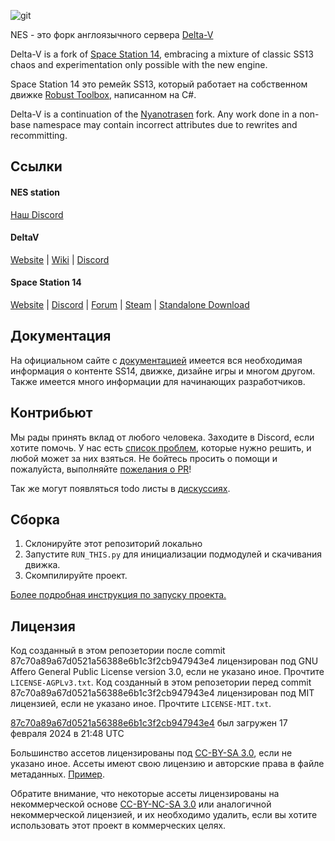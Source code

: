 
![git](https://github.com/user-attachments/assets/6d10ae1b-3674-431e-a3b5-7ba8d8f26757)


NES - это форк англоязычного сервера [Delta-V](https://github.com/DeltaV-Station/Delta-v)

Delta-V is a fork of [Space Station 14](https://github.com/space-wizards/space-station-14), embracing a mixture of classic SS13 chaos and experimentation only possible with the new engine.

Space Station 14 это ремейк SS13, который работает на собственном движке [Robust Toolbox](https://github.com/space-wizards/RobustToolbox), написанном на C#.

Delta-V is a continuation of the [Nyanotrasen](https://www.nyanotrasen.moe/) fork. Any work done in a non-base namespace may contain incorrect attributes due to rewrites and recommitting.

## Ссылки

#### NES station
[Наш Discord](https://discord.gg/jJmM4pY77m)

#### DeltaV
[Website](https://delta-v.org/) | [Wiki](https://wiki.delta-v.org/view/Main_Page) | [Discord](https://go.delta-v.org/AtDxv)

#### Space Station 14

[Website](https://spacestation14.io/) | [Discord](https://discord.ss14.io/) | [Forum](https://forum.spacestation14.io/) | [Steam](https://store.steampowered.com/app/1255460/Space_Station_14/) | [Standalone Download](https://spacestation14.io/about/nightlies/)

## Документация

На официальном сайте с [документацией](https://docs.spacestation14.io/) имеется вся необходимая информация о контенте SS14, движке, дизайне игры и многом другом. Также имеется много информации для начинающих разработчиков.

## Контрибьют

Мы рады принять вклад от любого человека. Заходите в Discord, если хотите помочь. У нас есть [список проблем](https://github.com/EndrAnimet/DeltaV-Stray/issues), которые нужно решить, и любой может за них взяться. Не бойтесь просить о помощи и пожалуйста, выполняйте [пожелания о PR](https://github.com/EndrAnimet/DeltaV-Stray/discussions/19)!

Так же могут появляться todo листы в [дискуссиях](https://github.com/EndrAnimet/DeltaV-Stray/discussions).

## Сборка

1. Склонируйте этот репозиторий локально
2. Запустите `RUN_THIS.py` для инициализации подмодулей и скачивания движка.
3. Скомпилируйте проект.

[Более подробная инструкция по запуску проекта.](https://docs.spacestation14.com/en/general-development/setup.html)

## Лицензия

Код созданный в этом репозетории после commit 87c70a89a67d0521a56388e6b1c3f2cb947943e4 лицензирован под GNU Affero General Public License version 3.0, если не указано иное. Прочтите `LICENSE-AGPLv3.txt`.
Код созданный в этом репозетории перед commit 87c70a89a67d0521a56388e6b1c3f2cb947943e4 лицензирован под MIT лицензией, если не указано иное. Прочтите `LICENSE-MIT.txt`.

[87c70a89a67d0521a56388e6b1c3f2cb947943e4](https://github.com/DeltaV-Station/Delta-v/commit/87c70a89a67d0521a56388e6b1c3f2cb947943e4) был загружен 17 февраля 2024 в 21:48 UTC

Большинство ассетов лицензированы под [CC-BY-SA 3.0](https://creativecommons.org/licenses/by-sa/3.0/), если не указано иное. Ассеты имеют свою лицензию и авторские права в файле метаданных. [Пример](https://github.com/DeltaV-Station/Delta-v/blob/master/Resources/Textures/Objects/Tools/crowbar.rsi/meta.json).

Обратите внимание, что некоторые ассеты лицензированы на некоммерческой основе [CC-BY-NC-SA 3.0](https://creativecommons.org/licenses/by-nc-sa/3.0/) или аналогичной некоммерческой лицензией, и их необходимо удалить, если вы хотите использовать этот проект в коммерческих целях.
